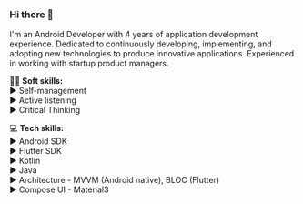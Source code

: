 ### Hi there 👋

I'm an Android Developer with 4 years of application development experience. Dedicated to continuously developing, implementing, and adopting new technologies to produce innovative applications. Experienced in working with startup product managers.

🤵‍♂️ **Soft skills:**<br/>
► Self-management<br/>
► Active listening<br/>
► Critical Thinking<br/>

💻 **Tech skills:**<br/>
► Android SDK<br/>
► Flutter SDK<br/>
► Kotlin<br/>
► Java<br/>
► Architecture - MVVM (Android native), BLOC (Flutter)<br/>
► Compose UI - Material3
